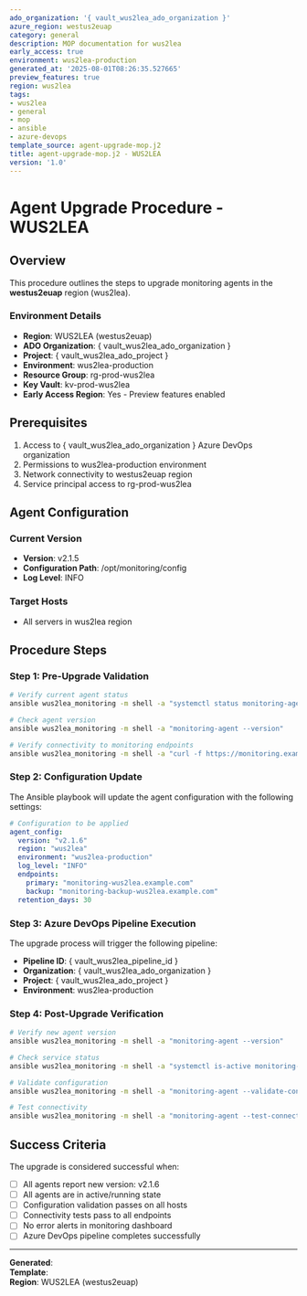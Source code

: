 ```yaml
---
ado_organization: '{ vault_wus2lea_ado_organization }'
azure_region: westus2euap
category: general
description: MOP documentation for wus2lea
early_access: true
environment: wus2lea-production
generated_at: '2025-08-01T08:26:35.527665'
preview_features: true
region: wus2lea
tags:
- wus2lea
- general
- mop
- ansible
- azure-devops
template_source: agent-upgrade-mop.j2
title: agent-upgrade-mop.j2 - WUS2LEA
version: '1.0'
---
```


# Agent Upgrade Procedure - WUS2LEA

## Overview

This procedure outlines the steps to upgrade monitoring agents in the **westus2euap** region (wus2lea).

### Environment Details

- **Region**: WUS2LEA (westus2euap)
- **ADO Organization**: { vault_wus2lea_ado_organization }
- **Project**: { vault_wus2lea_ado_project }
- **Environment**: wus2lea-production
- **Resource Group**: rg-prod-wus2lea
- **Key Vault**: kv-prod-wus2lea
- **Early Access Region**: Yes - Preview features enabled

## Prerequisites

1. Access to { vault_wus2lea_ado_organization } Azure DevOps organization
2. Permissions to wus2lea-production environment
3. Network connectivity to westus2euap region
4. Service principal access to rg-prod-wus2lea

## Agent Configuration

### Current Version
- **Version**: v2.1.5
- **Configuration Path**: /opt/monitoring/config
- **Log Level**: INFO

### Target Hosts
- All servers in wus2lea region

## Procedure Steps

### Step 1: Pre-Upgrade Validation

```bash
# Verify current agent status
ansible wus2lea_monitoring -m shell -a "systemctl status monitoring-agent"

# Check agent version
ansible wus2lea_monitoring -m shell -a "monitoring-agent --version"

# Verify connectivity to monitoring endpoints
ansible wus2lea_monitoring -m shell -a "curl -f https://monitoring.example.com/health"
```

### Step 2: Configuration Update

The Ansible playbook will update the agent configuration with the following settings:

```yaml
# Configuration to be applied
agent_config:
  version: "v2.1.6"
  region: "wus2lea"
  environment: "wus2lea-production"
  log_level: "INFO"
  endpoints:
    primary: "monitoring-wus2lea.example.com"
    backup: "monitoring-backup-wus2lea.example.com"
  retention_days: 30
```

### Step 3: Azure DevOps Pipeline Execution

The upgrade process will trigger the following pipeline:

- **Pipeline ID**: { vault_wus2lea_pipeline_id }
- **Organization**: { vault_wus2lea_ado_organization }
- **Project**: { vault_wus2lea_ado_project }
- **Environment**: wus2lea-production

### Step 4: Post-Upgrade Verification

```bash
# Verify new agent version
ansible wus2lea_monitoring -m shell -a "monitoring-agent --version"

# Check service status
ansible wus2lea_monitoring -m shell -a "systemctl is-active monitoring-agent"

# Validate configuration
ansible wus2lea_monitoring -m shell -a "monitoring-agent --validate-config"

# Test connectivity
ansible wus2lea_monitoring -m shell -a "monitoring-agent --test-connection"
```

## Success Criteria

The upgrade is considered successful when:

- [ ] All agents report new version: v2.1.6
- [ ] All agents are in active/running state
- [ ] Configuration validation passes on all hosts
- [ ] Connectivity tests pass to all endpoints
- [ ] No error alerts in monitoring dashboard
- [ ] Azure DevOps pipeline completes successfully

---

**Generated**:   
**Template**:   
**Region**: WUS2LEA (westus2euap)